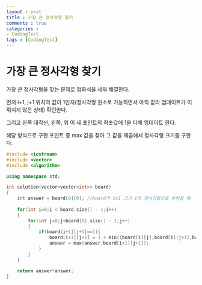 ```yaml
---
layout : post
title : 가장 큰 정사각형 찾기
comments : true
categories : 
- CodingTest
tags : [CodingTest]
---
```

# 가장 큰 정사각형 찾기

가장 큰 정사각형을 찾는 문제로 점화식을 세워 해결한다.

먼저 i+1, j+1 위치의 값이 1인지(정사각형 원소로 가능하면서 아직 값의 업데이트가 이뤄지지 않은 상태) 확인한다.

그리고 왼쪽 대각선, 왼쪽, 위 이 세 포인트의 최솟값에 1을 더해 업데이트 한다.

해당 방식으로  구한 포인트 중 max 값을 찾아 그 값을 제곱해서 정사각형 크기를 구한다.

```cpp
#include <iostream>
#include <vector>
#include <algorithm>

using namespace std;

int solution(vector<vector<int>> board)
{
    int answer = board[0][0]; //board가 1x1 크기 1의 정사각형으로 주어질 때
    
    for(int i=0;i < board.size() - 1;i++)
    {
        for(int j=0;j<board[0].size() - 1;j++)
        {
            if(board[i+1][j+1]==1){
                board[i+1][j+1] = 1 + min({board[i][j],board[i][j+1],board[i+1][j]});
                answer = max(answer,board[i+1][j+1]);
            }
        }
    }

    return answer*answer;
}
```